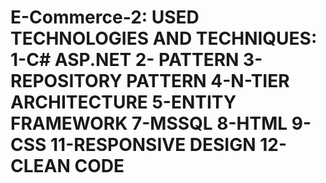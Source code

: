 # E-Commerce-2:  USED TECHNOLOGIES AND TECHNIQUES: 1-C# ASP.NET 2- PATTERN 3-REPOSITORY PATTERN 4-N-TIER ARCHITECTURE 5-ENTITY FRAMEWORK  7-MSSQL 8-HTML 9-CSS 11-RESPONSIVE DESIGN 12-CLEAN CODE
